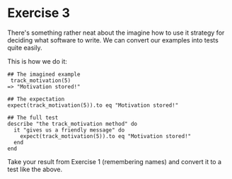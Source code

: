 # Exercise 3
There's something rather neat about the imagine how to use it strategy for deciding what software to write. We can convert our examples into tests quite easily.

This is how we do it:
```
## The imagined example
 track_motivation(5)
=> "Motivation stored!"
```

```
## The expectation
expect(track_motivation(5)).to eq "Motivation stored!"
```

```
## The full test
describe "the track_motivation method" do
  it "gives us a friendly message" do
    expect(track_motivation(5)).to eq "Motivation stored!"
  end
end
```

Take your result from Exercise 1 (remembering names) and convert it to a test like the above.
